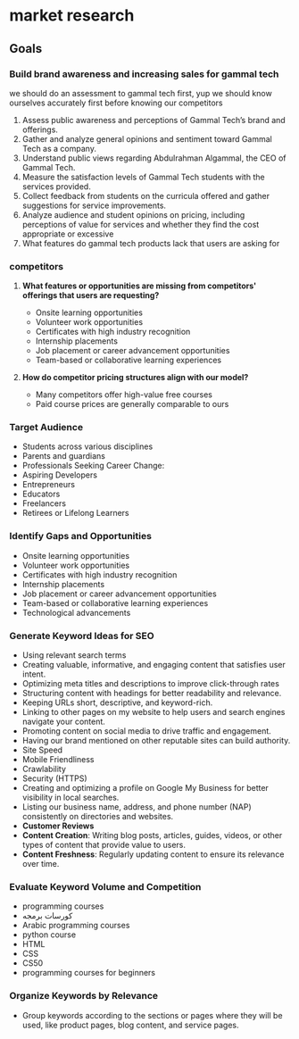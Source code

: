 # market research

## Goals

### Build brand awareness and increasing sales for gammal tech
we should do an assessment to gammal tech first, yup we should know ourselves accurately first before knowing our competitors

1. Assess public awareness and perceptions of Gammal Tech’s brand and offerings.
2. Gather and analyze general opinions and sentiment toward Gammal Tech as a company.
3. Understand public views regarding Abdulrahman Algammal, the CEO of Gammal Tech.
4. Measure the satisfaction levels of Gammal Tech students with the services provided.
5. Collect feedback from students on the curricula offered and gather suggestions for service improvements.
6. Analyze audience and student opinions on pricing, including perceptions of value for services and whether they find the cost appropriate or excessive
7. What features do gammal tech products lack that users are asking for

### competitors

1. **What features or opportunities are missing from competitors' offerings that users are requesting?**
   - Onsite learning opportunities
   - Volunteer work opportunities
   - Certificates with high industry recognition
   - Internship placements
   - Job placement or career advancement opportunities
   - Team-based or collaborative learning experiences

2. **How do competitor pricing structures align with our model?**
   - Many competitors offer high-value free courses
   - Paid course prices are generally comparable to ours

### **Target Audience**
   - Students across various disciplines
   - Parents and guardians
   - Professionals Seeking Career Change:
   - Aspiring Developers
   - Entrepreneurs
   - Educators
   - Freelancers
   - Retirees or Lifelong Learners

### Identify Gaps and Opportunities
   - Onsite learning opportunities
   - Volunteer work opportunities
   - Certificates with high industry recognition
   - Internship placements
   - Job placement or career advancement opportunities
   - Team-based or collaborative learning experiences
   - Technological advancements
   
### Generate Keyword Ideas for SEO

- Using relevant search terms
- Creating valuable, informative, and engaging content that satisfies user intent.
- Optimizing meta titles and descriptions to improve click-through rates
- Structuring content with headings for better readability and relevance.
- Keeping URLs short, descriptive, and keyword-rich.
- Linking to other pages on my website to help users and search engines navigate your content.
- Promoting content on social media to drive traffic and engagement.
- Having our brand mentioned on other reputable sites can build authority.
- Site Speed
- Mobile Friendliness
- Crawlability
- Security (HTTPS)
- Creating and optimizing a profile on Google My Business for better visibility in local searches.
- Listing our business name, address, and phone number (NAP) consistently on directories and websites.
- **Customer Reviews**
- **Content Creation**: Writing blog posts, articles, guides, videos, or other types of content that provide value to users.
- **Content Freshness**: Regularly updating content to ensure its relevance over time.

### Evaluate Keyword Volume and Competition

- programming courses
- كورسات برمجه
- Arabic programming courses
- python course
- HTML
- CSS
- CS50
- programming courses for beginners

### Organize Keywords by Relevance

- Group keywords according to the sections or pages where they will be used, like product pages, blog content, and service pages.